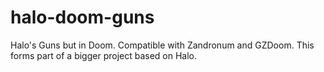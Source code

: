 # halo-doom-guns
Halo's Guns but in Doom. Compatible with Zandronum and GZDoom. This forms part of a bigger project based on Halo.
